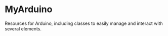 # MyArduino
Resources for Arduino, including classes to easily manage and interact with several elements.

